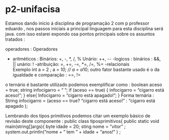 #  p2-unifacisa
Estamos  dando inicio á disciplina de programação 2 com p professor eduardo , nos passos iniciais a principal linguagem para esta disciplina será java. com isso estarei expondo osa pontos principais 
sobre os assuntos tratados :

operadores :
Operadores 
- aritméticos :
        Binários: +, -, *,  /, %
       Unário: ++,  --
-logicos :
 binários : &&, ||
unário:  !
-atribuição:  =, +=, -=, *=,  /=,  %=
-relacionais               
Exemplo 
int a = 2 ;
a *= 10;     //  a  = a*10;
outro fator bastante usado é o da igualdade e comparação :  ==,  !=

o ternário é bastante utilizado podemos exemplificar como :
boolean aceso = true;
string infocigarro = “ ”;
if (aceso  == true) {
               infocigarro  =  “cigarro está aceso!”;
} else{
              Infocigarro = “cigarro está apagado!”;
}
Forma ternária :
String infocigarro  = (aceso  == true?  “cigarro está 
 aceso!”  :  “cigarro está apagado );  
 
 Lembrando  dos tipos primitivos podemos citar um exemplo básico de revisão deste componente : 
public class tiposprimitivos{
          public static void main(string[]args){
                       byte idade  =  20;
                       sting nome  = ”vitor” ;
                       system.out.println(“nome + ” tem ” + idade  + “anos!” ) ;

